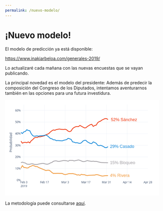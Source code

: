 ```yaml
---
permalink: /nuevo-modelo/
---
```

# ¡Nuevo modelo!

El modelo de predicción ya está disponible:

https://www.inakiarbeloa.com/generales-2019/

Lo actualizaré cada mañana con las nuevas encuestas que se vayan publicando.

La principal novedad es el modelo del presidente: Además de predecir la composición del Congreso de los Diputados, intentamos aventurarnos también en las opciones para una futura investidura.

![](/images/04.2019_general_election_forecast/posts/2019-04-01-presidente.png)

La metodología puede consultarse [aquí](https://www.inakiarbeloa.com/metodologia-2019/).